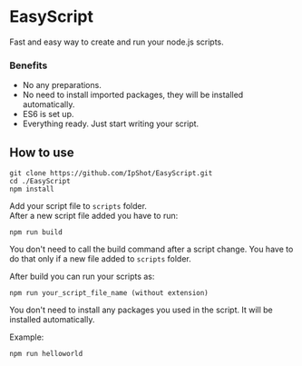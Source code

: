 # EasyScript

Fast and easy way to create and run your node.js scripts.

### Benefits
* No any preparations.
* No need to install imported packages, they will be installed automatically.
* ES6 is set up.
* Everything ready. Just start writing your script.

## How to use

```
git clone https://github.com/IpShot/EasyScript.git
cd ./EasyScript
npm install
```

Add your script file to `scripts` folder.\
After a new script file added you have to run:
```
npm run build
```
You don't need to call the build command after a script change. You have to do that only if a new file added to `scripts` folder.

After build you can run your scripts as:
```
npm run your_script_file_name (without extension)
```
You don't need to install any packages you used in the script. It will be installed automatically.

Example:
```
npm run helloworld
```
